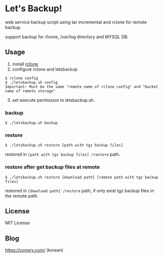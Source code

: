# Let's Backup!
web service backup script using tar incremental and rclone for remote backup.

support backup for /home, /var/log directory and MYSQL DB.

## Usage
1. install [rclone](https://github.com/ncw/rclone).
2. configure rclone and letsbackup
```
$ rclone config
$ ./letsbackup.sh config
Important: Must be the same "remote name of rclone config" and "bucket name of remote storage"
```
3. set execute permission to letsbackup.sh.
### backup
```
$ ./letsbackup.sh backup
```
### restore
```
$ ./letsbackup.sh restore [path with tgz backup files]
```
restored in ``[path with tgz backup files] /restore`` path.
### restore after get backup files at remote
```
$ ./letsbackup.sh restore [download path] [remote path with tgz backup files]
```
restored in ``[download path] /restore`` path, if only exist tgz backup files in the remote path.

## License
MIT License

## Blog
https://conory.com/ (korean)
